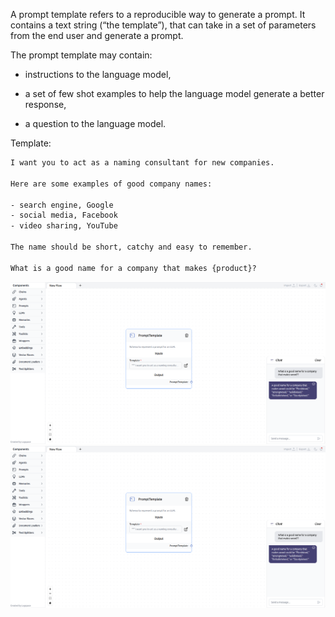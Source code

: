 A prompt template refers to a reproducible way to generate a prompt. It contains a text string (“the template”), that can take in a set of parameters from the end user and generate a prompt.

The prompt template may contain:

* instructions to the language model,

* a set of few shot examples to help the language model generate a better response,

* a question to the language model.

Template:
    
``` txt
I want you to act as a naming consultant for new companies.

Here are some examples of good company names:

- search engine, Google
- social media, Facebook
- video sharing, YouTube

The name should be short, catchy and easy to remember.

What is a good name for a company that makes {product}?
```

![!Description](img/prompt-template.png#only-dark)
![!Description](img/prompt-template.png#only-light)

